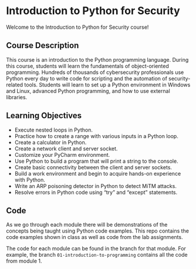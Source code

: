 # Introduction to Python for Security

Welcome to the Introduction to Python for Security course!

## Course Description
This course is an introduction to the Python programming language. During this course, students will learn the fundamentals of object-oriented programming. Hundreds of thousands of cybersecurity professionals use Python every day to write code for scripting and the automation of security-related tools. Students will learn to set up a Python environment in Windows and Linux, advanced Python programming, and how to use external libraries. 

## Learning Objectives
* Execute nested loops in Python.
* Practice how to create a range with various inputs in a Python loop.
* Create a calculator in Python.
* Create a network client and server socket.
* Customize your PyCharm environment.
* Use Python to build a program that will print a string to the console.
* Create basic connectivity between the client and server sockets.
* Build a work environment and begin to acquire hands-on experience with Python.
* Write an ARP poisoning detector in Python to detect MiTM attacks.
* Resolve errors in Python code using “try” and “except” statements.

## Code
As we go through each module there will be demonstrations of the concepts being taught using Python code examples. This repo contains the code examples shown in class as well as code from the lab assignments.

The code for each module can be found in the branch for that module. For example, the branch `01-introduction-to-programming` contains all the code from module 1.
